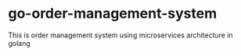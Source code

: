# go-order-management-system
This is order management system using microservices architecture in golang
